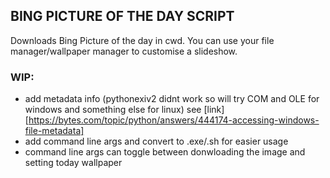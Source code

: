 ## BING PICTURE OF THE DAY SCRIPT

Downloads Bing Picture of the day in cwd.
You can use your file manager/wallpaper manager to customise a slideshow.

### WIP:
-  add metadata info (pythonexiv2 didnt work so will try COM and OLE for windows and something else for linux) see [link] [https://bytes.com/topic/python/answers/444174-accessing-windows-file-metadata]  
-  add command line args and convert to .exe/.sh for easier usage  
-  command line args can toggle between donwloading the image and setting today wallpaper  

